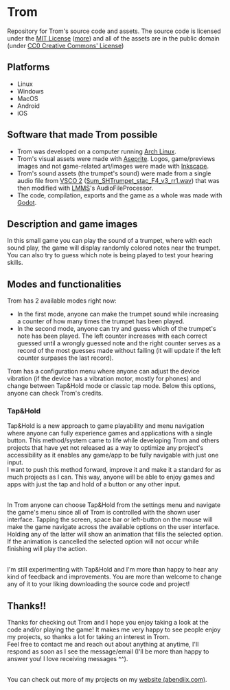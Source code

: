 # Trom
Repository for Trom's source code and assets. The source code is licensed under the [MIT License](https://opensource.org/license/mit) ([more](https://ieeexplore.ieee.org/document/9263265)) and all of the assets are in the public domain (under [CC0 Creative Commons' License](https://creativecommons.org/public-domain/cc0/))

## Platforms
- Linux
- Windows
- MacOS
- Android
- iOS

## Software that made Trom possible
- Trom was developed on a computer running [Arch Linux](https://archlinux.org/).
- Trom's visual assets were made with [Aseprite](https://github.com/aseprite/aseprite). Logos, game/previews images and not game-related art/images were made with [Inkscape](https://inkscape.org/).
- Trom's sound assets (the trumpet's sound) were made from a single audio file from [VSCO 2](https://github.com/sgossner/VSCO-2-CE) ([Sum_SHTrumpet_stac_F4_v3_rr1.wav](https://github.com/sgossner/VSCO-2-CE/blob/master/Brass/Trumpet/stac/Sum_SHTrumpet_stac_F4_v3_rr1.wav)) that was then modified with [LMMS](https://lmms.io/)'s AudioFileProcessor.
- The code, compilation, exports and the game as a whole was made with [Godot](https://godotengine.org/).

## Description and game images
In this small game you can play the sound of a trumpet, where with each sound play, the game will display randomly colored notes near the trumpet. You can also try to guess which note is being played to test your hearing skills.

## Modes and functionalities
Trom has 2 available modes right now:
- In the first mode, anyone can make the trumpet sound while increasing a counter of how many times the trumpet has been played.
- In the second mode, anyone can try and guess which of the trumpet's note has been played. The left counter increases with each correct guessed until a wrongly guessed note and the right counter serves as a record of the most guesses made without failing (it will update if the left counter surpases the last record).

Trom has a configuration menu where anyone can adjust the device vibration (if the device has a vibration motor, mostly for phones) and change between Tap&Hold mode or classic tap mode. Below this options, anyone can check Trom's credits.

### Tap&Hold
Tap&Hold is a new approach to game playability and menu navigation where anyone can fully experience games and applications with a single button. This method/system came to life while developing Trom and others projects that have yet not released as a way to optimize any project's accessibility as it enables any game/app to be fully navigable with just one input.
<br>I want to push this method forward, improve it and make it a standard for as much projects as I can. This way, anyone will be able to enjoy games and apps with just the tap and hold of a button or any other input.

<br>In Trom anyone can choose Tap&Hold from the settings menu and navigate the game's menu since all of Trom is controlled with the shown user interface. Tapping the screen, space bar or left-button on the mouse will make the game navigate across the available options on the user interface. Holding any of the latter will show an animation that fills the selected option. If the animation is cancelled the selected option will not occur while finishing will play the action.

<br>
I'm still experimenting with Tap&Hold and I'm more than happy to hear any kind of feedback and improvements. You are more than welcome to change any of it to your liking downloading the source code and project!

## Thanks!!
Thanks for checking out Trom and I hope you enjoy taking a look at the code and/or playing the game! It makes me very happy to see people enjoy my projects, so thanks a lot for taking an interest in Trom.
<br>Feel free to contact me and reach out about anything at anytime, I'll respond as soon as I see the message/email (I'll be more than happy to answer you! I love receiving messages ^^).

<br>You can check out more of my projects on my [website (abendiix.com)](https://abendiix.com/).
